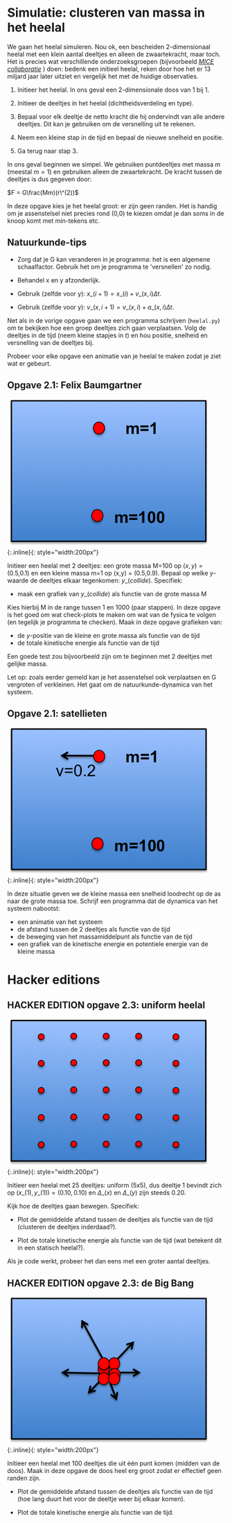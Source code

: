 # Simulatie: clusteren van massa in het heelal

We gaan het heelal simuleren. Nou ok, een bescheiden 2-dimensionaal heelal met
een klein aantal deeltjes en alleen de zwaartekracht, maar toch. Het is
precies wat verschillende onderzoeksgroepen (bijvoorbeeld [*MICE
collaboratie*](http://maia.ice.cat/mice/) ) doen: bedenk een initieel heelal,
reken door hoe het er 13 miljard jaar later uitziet en vergelijk het met de
huidige observaties.

1. Initieer het heelal. In ons geval een 2-dimensionale doos van 1 bij 1.

2. Initieer de deeltjes in het heelal (dichtheidsverdeling en type).

3. Bepaal voor elk deeltje de netto kracht die hij ondervindt van alle andere 
   deeltjes. Dit kan je gebruiken om de versnelling uit te rekenen.

4. Neem een kleine stap in de tijd en bepaal de nieuwe snelheid en positie.

5. Ga terug naar stap 3.

In ons geval beginnen we simpel. We gebruiken puntdeeltjes met massa $m$
(meestal $m=1$) en gebruiken alleen de zwaartekracht. De kracht tussen de
deeltjes is dus gegeven door:

$F = G\frac(Mm)(r\^(2))$ 

In deze opgave kies je het heelal groot: er zijn geen randen. Het is handig 
om je assenstelsel niet precies rond (0,0) te kiezen omdat je dan soms in de 
knoop komt met min-tekens etc.

## Natuurkunde-tips

* Zorg dat je G kan veranderen in je programma: het is een algemene
  schaalfactor. Gebruik het om je programma te 'versnellen' zo nodig.

* Behandel x en y afzonderlijk.

* Gebruik (zelfde voor y): $x\_(i+1) = x\_(i) + v\_(x,i)\Delta t$.

* Gebruik (zelfde voor y): $v\_(x,i+1) = v\_(x,i) + a\_(x,i)\Delta t$.

Net als in de vorige opgave gaan we een programma schrijven (`heelal.py`) om
te bekijken hoe een groep deeltjes zich gaan verplaatsen. Volg de deeltjes in
de tijd (neem kleine stapjes in $t$) en hou positie, snelheid en versnelling
van de deeltjes bij.

Probeer voor elke opgave een animatie van je heelal te maken zodat je ziet 
wat er gebeurt.

## Opgave 2.1: Felix Baumgartner

![HeelalBaumgartner](HeelalBaumgartner.png){:.inline}{: style="width:200px"}

Initieer een heelal met 2 deeltjes: een grote massa M=100 op ($x,y$) = (0.5,0.1) 
en een kleine massa m=1 op (x,y) = (0.5,0.9). Bepaal op welke $y$-waarde de 
deeltjes elkaar tegenkomen: $y\_(collide)$. Specifiek:

* maak een grafiek van $y\_(collide)$ als functie van de grote massa M

Kies hierbij M in de range tussen 1 en 1000 (paar stappen). In deze opgave is 
het goed om wat check-plots te maken om wat van de fysica te volgen (en 
tegelijk je programma te checken). Maak in deze opgave grafieken van:

* de $y$-positie van de kleine en grote massa als functie van de tijd
* de totale kinetische energie als functie van de tijd

Een goede test zou bijvoorbeeld zijn om te beginnen met 2 deeltjes met gelijke massa.

Let op: zoals eerder gemeld kan je het assenstelsel ook verplaatsen en G vergroten 
of verkleinen. Het gaat om de natuurkunde-dynamica van het systeem.


## Opgave 2.1: satellieten

![HeelalMaan](HeelalMaan.png){:.inline}{: style="width:200px"}

In deze situatie geven we de kleine massa een snelheid loodrecht op de as naar 
de grote massa toe. Schrijf een programma dat de dynamica van het systeem nabootst:

* een animatie van het systeem
* de afstand tussen de 2 deeltjes als functie van de tijd
* de beweging van het massamiddelpunt als functie van de tijd
* een grafiek van de kinetische energie en potentiele energie van de kleine massa

# Hacker editions

## HACKER EDITION opgave 2.3: uniform heelal

![HeelalUniform](HeelalUniform.png){:.inline}{: style="width:200px"}

Initieer een heelal met 25 deeltjes: uniform (5x5), dus deeltje 1 bevindt 
zich op $(x\_(1),y\_(1)) = (0.10, 0.10)$ en $\Delta\_(x)$ en $\Delta\_(y)$ 
zijn steeds 0.20. 

Kijk hoe de deeltjes gaan bewegen. Specifiek:

* Plot de gemiddelde afstand tussen de deeltjes als functie van de tijd
  (clusteren de deeltjes inderdaad?).

* Plot de totale kinetische energie als functie van de tijd (wat betekent dit
  in een statisch heelal?).

Als je code werkt, probeer het dan eens met een groter aantal deeltjes.

## HACKER EDITION opgave 2.3: de Big Bang

![HeelalBigBang](HeelalBigBang.png){:.inline}{: style="width:200px"}

Initieer een heelal met 100 deeltjes die uit één punt komen (midden van de
doos). Maak in deze opgave de doos heel erg groot zodat er effectief geen
randen zijn.

* Plot de gemiddelde afstand tussen de deeltjes als functie van de tijd
  (hoe lang duurt het voor de deeltje weer bij elkaar komen).

* Plot de totale kinetische energie als functie van de tijd.
